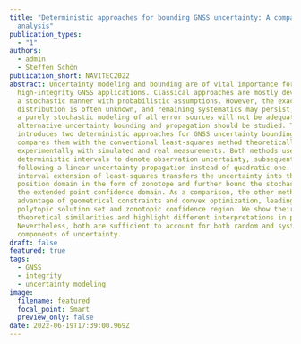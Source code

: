 ```yaml
---
title: "Deterministic approaches for bounding GNSS uncertainty: A comparative
  analysis"
publication_types:
  - "1"
authors:
  - admin
  - Steffen Schön
publication_short: NAVITEC2022
abstract: Uncertainty modeling and bounding are of vital importance for
  high-integrity GNSS applications. Classical approaches are mostly developed in
  a stochastic manner with probabilistic assumptions. However, the exact error
  distribution is often unknown, and remaining systematics may persist, so that
  a purely stochastic modeling of all error sources will not be adequate, and
  alternative uncertainty bounding and propagation should be studied. This paper
  introduces two deterministic approaches for GNSS uncertainty bounding and
  compares them with the conventional least-squares method theoretically and
  experimentally with simulated and real measurements. Both methods use
  deterministic intervals to denote observation uncertainty, subsequently
  following a linear uncertainty propagation instead of quadratic one. The
  interval extension of least-squares transfers the uncertainty into the
  position domain in the form of zonotope and further bound the stochasticity by
  the extended point confidence domain. As a comparison, the other method takes
  advantage of geometrical constraints and convex optimization, leading to a
  polytopic solution set and zonotopic confidence region. We show their
  theoretical similarities and highlight different interpretations in practice.
  Nevertheless, both are sufficient to account for both random and systematic
  components of uncertainty.
draft: false
featured: true
tags:
  - GNSS
  - integrity
  - uncertainty modeling
image:
  filename: featured
  focal_point: Smart
  preview_only: false
date: 2022-06-19T17:39:00.969Z
---
```

